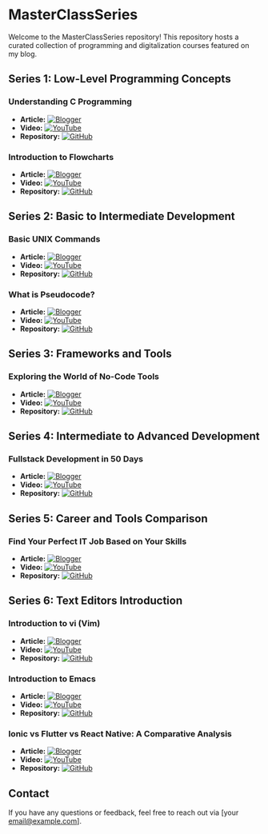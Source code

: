 # MasterClassSeries

Welcome to the MasterClassSeries repository! This repository hosts a curated collection of programming and digitalization courses featured on my blog.

## Series 1: Low-Level Programming Concepts

### Understanding C Programming
- **Article:** [![Blogger](https://img.shields.io/badge/Blogger-FF5722?style=for-the-badge&logo=blogger&logoColor=white)](https://blog.alouatiq.com/2013/06/understanding-c-programming.html)
- **Video:** [![YouTube](https://img.shields.io/badge/YouTube-FF0000?style=for-the-badge&logo=youtube&logoColor=white)](URL)
- **Repository:** [![GitHub](https://img.shields.io/badge/GitHub-181717?style=for-the-badge&logo=github&logoColor=white)](URL)

### Introduction to Flowcharts
- **Article:** [![Blogger](https://img.shields.io/badge/Blogger-FF5722?style=for-the-badge&logo=blogger&logoColor=white)](https://blog.alouatiq.com/2014/11/introduction-to-flowcharts.html)
- **Video:** [![YouTube](https://img.shields.io/badge/YouTube-FF0000?style=for-the-badge&logo=youtube&logoColor=white)](URL)
- **Repository:** [![GitHub](https://img.shields.io/badge/GitHub-181717?style=for-the-badge&logo=github&logoColor=white)](URL)

## Series 2: Basic to Intermediate Development

### Basic UNIX Commands
- **Article:** [![Blogger](https://img.shields.io/badge/Blogger-FF5722?style=for-the-badge&logo=blogger&logoColor=white)](https://blog.alouatiq.com/2024/04/basic-unix-commands.html)
- **Video:** [![YouTube](https://img.shields.io/badge/YouTube-FF0000?style=for-the-badge&logo=youtube&logoColor=white)](URL)
- **Repository:** [![GitHub](https://img.shields.io/badge/GitHub-181717?style=for-the-badge&logo=github&logoColor=white)](URL)

### What is Pseudocode?
- **Article:** [![Blogger](https://img.shields.io/badge/Blogger-FF5722?style=for-the-badge&logo=blogger&logoColor=white)](https://blog.alouatiq.com/2024/05/what-is-pseudocode.html)
- **Video:** [![YouTube](https://img.shields.io/badge/YouTube-FF0000?style=for-the-badge&logo=youtube&logoColor=white)](URL)
- **Repository:** [![GitHub](https://img.shields.io/badge/GitHub-181717?style=for-the-badge&logo=github&logoColor=white)](URL)

## Series 3: Frameworks and Tools

### Exploring the World of No-Code Tools
- **Article:** [![Blogger](https://img.shields.io/badge/Blogger-FF5722?style=for-the-badge&logo=blogger&logoColor=white)](https://blog.alouatiq.com/2024/04/exploring-world-of-no-code-tools.html)
- **Video:** [![YouTube](https://img.shields.io/badge/YouTube-FF0000?style=for-the-badge&logo=youtube&logoColor=white)](URL)
- **Repository:** [![GitHub](https://img.shields.io/badge/GitHub-181717?style=for-the-badge&logo=github&logoColor=white)](URL)

## Series 4: Intermediate to Advanced Development

### Fullstack Development in 50 Days
- **Article:** [![Blogger](https://img.shields.io/badge/Blogger-FF5722?style=for-the-badge&logo=blogger&logoColor=white)](https://blog.alouatiq.com/2024/03/fullstack-development-in-50-days.html)
- **Video:** [![YouTube](https://img.shields.io/badge/YouTube-FF0000?style=for-the-badge&logo=youtube&logoColor=white)](URL)
- **Repository:** [![GitHub](https://img.shields.io/badge/GitHub-181717?style=for-the-badge&logo=github&logoColor=white)](URL)

## Series 5: Career and Tools Comparison

### Find Your Perfect IT Job Based on Your Skills
- **Article:** [![Blogger](https://img.shields.io/badge/Blogger-FF5722?style=for-the-badge&logo=blogger&logoColor=white)](https://blog.alouatiq.com/2024/05/find-your-perfect-it-job-based-on-your.html)
- **Video:** [![YouTube](https://img.shields.io/badge/YouTube-FF0000?style=for-the-badge&logo=youtube&logoColor=white)](URL)
- **Repository:** [![GitHub](https://img.shields.io/badge/GitHub-181717?style=for-the-badge&logo=github&logoColor=white)](URL)

## Series 6: Text Editors Introduction

### Introduction to vi (Vim)
- **Article:** [![Blogger](https://img.shields.io/badge/Blogger-FF5722?style=for-the-badge&logo=blogger&logoColor=white)](https://blog.alouatiq.com/2024/05/introduction-to-vi.html)
- **Video:** [![YouTube](https://img.shields.io/badge/YouTube-FF0000?style=for-the-badge&logo=youtube&logoColor=white)](URL)
- **Repository:** [![GitHub](https://img.shields.io/badge/GitHub-181717?style=for-the-badge&logo=github&logoColor=white)](URL)

### Introduction to Emacs
- **Article:** [![Blogger](https://img.shields.io/badge/Blogger-FF5722?style=for-the-badge&logo=blogger&logoColor=white)](https://blog.alouatiq.com/2024/05/introduction-to-emacs.html)
- **Video:** [![YouTube](https://img.shields.io/badge/YouTube-FF0000?style=for-the-badge&logo=youtube&logoColor=white)](URL)
- **Repository:** [![GitHub](https://img.shields.io/badge/GitHub-181717?style=for-the-badge&logo=github&logoColor=white)](URL)

### Ionic vs Flutter vs React Native: A Comparative Analysis
- **Article:** [![Blogger](https://img.shields.io/badge/Blogger-FF5722?style=for-the-badge&logo=blogger&logoColor=white)](https://blog.alouatiq.com/2024/05/ionic-vs-flutter-vs-react-native.html)
- **Video:** [![YouTube](https://img.shields.io/badge/YouTube-FF0000?style=for-the-badge&logo=youtube&logoColor=white)](URL)
- **Repository:** [![GitHub](https://img.shields.io/badge/GitHub-181717?style=for-the-badge&logo=github&logoColor=white)](URL)

## Contact

If you have any questions or feedback, feel free to reach out via [your email@example.com].